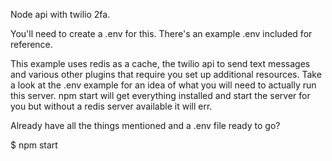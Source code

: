 Node api with twilio 2fa.

You'll need to create a .env for this.
There's an example .env included for reference. 

This example uses redis as a cache, the twilio api to send text messages and various other plugins that require you set up additional resources. Take a look at the .env example for an idea of what you will need to actually run this server. npm start will get everything installed and start the server for you but without a redis server available it will err. 

Already have all the things mentioned and a .env file ready to go?

$ npm start 

